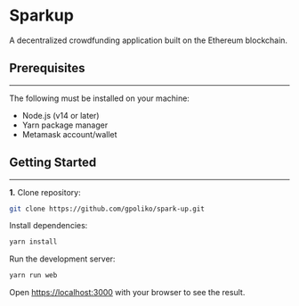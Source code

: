 # Sparkup

A decentralized crowdfunding application built on the Ethereum blockchain.

## Prerequisites

---

The following must be installed on your machine:

- Node.js (v14 or later)
- Yarn package manager
- Metamask account/wallet

## Getting Started

---

**1.** Clone repository:

```bash
git clone https://github.com/gpoliko/spark-up.git
```

Install dependencies:

```bash
yarn install
```

Run the development server:

```bash
yarn run web
```

Open [https://localhost:3000](http://localhost:3000) with your browser to see the result.

